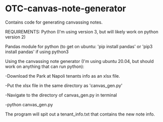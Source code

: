 # OTC-canvas-note-generator
Contains code for generating canvassing notes.

REQUIREMENTS:
Python (I'm using version 3, but will likely work on python version 2)

Pandas module for python (to get on ubuntu: 'pip install pandas' or 'pip3 install pandas' if using python3

Using the canvassing note generator (I'm using ubuntu 20.04, but should work on anything that can run python):

-Download the Park at Napoli tenants info as an xlsx file.

-Put the xlsx file in the same directory as 'canvas_gen.py'

-Navigate to the directory of canvas_gen.py in terminal

-python canvas_gen.py <xlsx filename>
  
The program will spit out a tenant_info.txt that contains the new note info.
